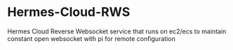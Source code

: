 # Hermes-Cloud-RWS
Hermes Cloud Reverse Websocket service that runs on ec2/ecs to maintain constant open websocket with pi for remote configuration
